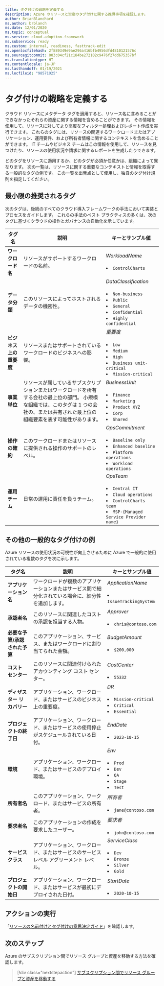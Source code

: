```yaml
---
title: タグ付けの戦略を定義する
description: Azure のリソースと資産のタグ付けに関する推奨事項を確認します。
author: BrianBlanchard
ms.author: brblanch
ms.date: 12/01/2020
ms.topic: conceptual
ms.service: cloud-adoption-framework
ms.subservice: ready
ms.custom: internal, readiness, fasttrack-edit
ms.openlocfilehash: 2f889349e9ae296a416bfb4956dfd4810121576c
ms.sourcegitcommit: 003c04cf21c184be272102c9476f27dd675357bf
ms.translationtype: HT
ms.contentlocale: ja-JP
ms.lasthandoff: 01/19/2021
ms.locfileid: "98571925"
---
```

# <a name="define-your-tagging-strategy"></a>タグ付けの戦略を定義する

クラウド リソースにメタデータ タグを適用すると、リソース名に含めることができなかったそれらの資産に関する情報を含めることができます。 その情報を使用して、リソースに対してより高度なフィルター処理およびレポート作成を実行できます。 これらのタグには、リソースの関連するワークロードまたはアプリケーション、運用要件、および所有者情報に関するコンテキストを含めることができます。 IT チームやビジネス チームはこの情報を使用して、リソースを見つけたり、リソースの使用状況や請求に関するレポートを生成したりできます。

どのタグをリソースに適用するか、どのタグが必須か任意かは、組織によって異なります。 次の一覧は、リソースに関する重要なコンテキストと情報を取得する一般的なタグの例です。 この一覧を出発点として使用し、独自のタグ付け規則を指定してください。

## <a name="minimum-suggested-tags"></a>最小限の推奨されるタグ

次のタグは、後続のすべてのクラウド導入フレームワークの手法において実装とプロセスをガイドします。 これらの手法のベスト プラクティスの多くは、次のタグに基づくクラウドの操作とガバナンスの自動化を示しています。

| タグ名 | 説明 | キーとサンプル値 |
|--|--|--|
| **ワークロード名** | リソースがサポートするワークロードの名前。 | _WorkloadName_ <br><br> <li> `ControlCharts` |
| **データ分類** | このリソースによってホストされるデータの機密性。 | _DataClassification_ <br><br> <li> `Non-business` <li> `Public` <li> `General` <li> `Confidential` <li> `Highly confidential` |
| **ビジネス上の重要度** | リソースまたはサポートされているワークロードのビジネスへの影響。 | _重要度_ <br><br> <li> `Low` <li> `Medium` <li> `High` <li> `Business unit-critical` <li> `Mission-critical` |
| **事業単位** | リソースが属しているサブスクリプションまたはワークロードを所有する会社の最上位の部門。 小規模な組織では、このタグは 1 つの会社の、または共有された最上位の組織要素を表す可能性があります。 | _BusinessUnit_ <br><br> <li> `Finance` <li> `Marketing` <li> `Product XYZ` <li> `Corp` <li> `Shared` |
| **操作の確約** | このワークロードまたはリソースに提供される操作のサポートのレベル。 | _OpsCommitment_ <br><br> <li> `Baseline only` <li> `Enhanced baseline` <li> `Platform operations` <li> `Workload operations` |
| **運用チーム** | 日常の運用に責任を負うチーム。 | _OpsTeam_ <br><br> <li> `Central IT` <li> `Cloud operations` <li> `ControlCharts team` <li> `MSP-{Managed Service Provider name}` |

## <a name="additional-common-tagging-examples"></a>その他の一般的なタグ付けの例

Azure リソースの使用状況の可視性が向上させるために Azure で一般的に使用されている複数のタグを次に示します。

| タグ名 | 説明 | キーとサンプル値 |
|--|--|--|
| **アプリケーション名** | ワークロードが複数のアプリケーションまたはサービス間で細分化されている場合に、細分性を追加します。 | _ApplicationName_ <br><br> <li> `IssueTrackingSystem` |
| **承認者名** | このリソースに関連したコストの承認を担当する人物。 | _Approver_ <br><br> <li> `chris@contoso.com` |
| **必要な予算/承認された予算** | このアプリケーション、サービス、またはワークロードに割り当てられた金額。 | _BudgetAmount_ <br><br> <li> `$200,000` |
| **コスト センター** | このリソースに関連付けられたアカウンティング コスト センター。 | _CostCenter_ <br><br> <li> `55332` |
| **ディザスター リカバリー** | アプリケーション、ワークロード、またはサービスのビジネス上の重要度。 | _DR_ <br><br> <li> `Mission-critical` <li> `Critical` <li> `Essential` |
| **プロジェクトの終了日** | アプリケーション、ワークロード、またはサービスの使用停止がスケジュールされている日付。 | _EndDate_ <br><br> <li> `2023-10-15` |
| **環境** | アプリケーション、ワークロード、またはサービスのデプロイ環境。 | _Env_ <br><br> <li> `Prod` <li> `Dev` <li> `QA` <li> `Stage` <li> `Test` |
| **所有者名** | このアプリケーション、ワークロード、またはサービスの所有者。 | _所有者_ <br><br> <li> `jane@contoso.com` |
| **要求者名** | このアプリケーションの作成を要求したユーザー。 | _要求者_ <br><br> <li> `john@contoso.com` |
| **サービス クラス** | アプリケーション、ワークロード、またはサービスのサービス レベル アグリーメント レベル。 | _ServiceClass_ <br><br> <li> `Dev` <li> `Bronze` <li> `Silver` <li> `Gold` |
| **プロジェクトの開始日** | アプリケーション、ワークロード、またはサービスが最初にデプロイされた日付。 | _StartDate_ <br><br> <li> `2020-10-15` |

## <a name="take-action"></a>アクションの実行

「[リソースの名前付けとタグ付けの意思決定ガイド](../../decision-guides/resource-tagging/index.md)」を確認します。

## <a name="next-steps"></a>次のステップ

Azure のサブスクリプション間でリソース グループと資産を移動する方法を確認します。

> [!div class="nextstepaction"]
> [サブスクリプション間でリソース グループと資産を移動する](/azure/azure-resource-manager/management/move-resource-group-and-subscription)
